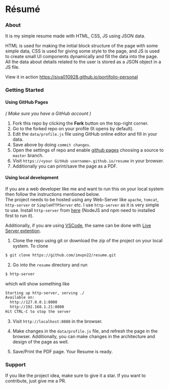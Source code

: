 # Résumé 

### About
It is my simple resume made with HTML, CSS, JS using JSON data.   

HTML is used for making the initial block structure of the page with some simple data, CSS is used for giving some style to the page, and JS is used to create small UI components dynamically and fill the data into the page. All the data about details related to the user is stored as a JSON object in a JS file.

View it in action https://siva010928.github.io/portifolio-personal

### Getting Started

#### Using GitHub Pages
_( Make sure you have a GitHub account )_
1. Fork this repo by clicking the **Fork** button on the top-right corner.
2. Go to the forked repo on your profile (It opens by default).    
3. Edit the `data/profile.js` file using GitHub online editor and fill in your data.
4. Save above by doing `commit changes`.
5. Open the settings of repo and enable [github pages](https://pages.github.com/) choosing a source to `master` branch.  
6. Visit `https://<your GitHub username>.github.io/resume` in your browser.  
7. Additionally you can print/save the page as a PDF.  

#### Using local development
If you are a web developer like me and want to run this on your local system then follow the instructions mentioned below.  
The project needs to be hosted using any Web-Server like `apache`, `tomcat`, `http-server` or `SimpleHTTPServer` etc. I use `http-server` as it is very simple to use. Install `http-server` from [here](https://www.npmjs.com/package/http-server) (NodeJS and npm need to installed first to run it).

Additionally, if you are using [VSCode](https://code.visualstudio.com/download), the same can be done with [Live Server extention](https://www.freecodecamp.org/news/vscode-live-server-auto-refresh-browser/).

1. Clone the repo using git or download the zip of the project on your local system.
To clone
```bash
$ git clone https://github.com/imvpn22/resume.git
```

2. Go into the `resume` directory and run
```bash
$ http-server
```
which will show something like

```bash
Starting up http-server, serving ./
Available on:
  http://127.0.0.1:8080
  http://192.168.1.21:8080
Hit CTRL-C to stop the server
```

3. Visit `http://localhost:8080` in the browser.   

4. Make changes in the `data/profile.js` file, and refresh the page in the browser. Additionally, you can make changes in the architecture and design of the page as well.

5. Save/Print the PDF page. Your Resume is ready.


### Support
If you like the project idea, make sure to give it a star. 
If you want to contribute, just give me a PR.



